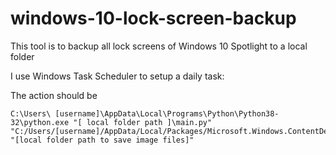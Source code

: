 # windows-10-lock-screen-backup
This tool is to backup all lock screens of  Windows 10 Spotlight to a local folder


I use Windows Task Scheduler to setup a daily task:

The action should be 
```
C:\Users\ [username]\AppData\Local\Programs\Python\Python38-32\python.exe "[ local folder path ]\main.py" "C:/Users/[username]/AppData/Local/Packages/Microsoft.Windows.ContentDeliveryManager_cw5n1h2txyewy/LocalState/Assets" "[local folder path to save image files]"

